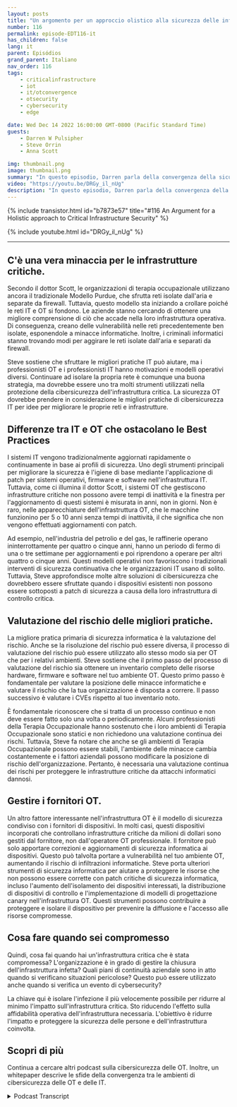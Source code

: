 ```yaml
---
layout: posts
title: "Un argomento per un approccio olistico alla sicurezza delle infrastrutture critiche"
number: 116
permalink: episode-EDT116-it
has_children: false
lang: it
parent: Episódios
grand_parent: Italiano
nav_order: 116
tags:
    - criticalinfrastructure
    - iot
    - it/otconvergence
    - otsecurity
    - cybersecurity
    - edge

date: Wed Dec 14 2022 16:00:00 GMT-0800 (Pacific Standard Time)
guests:
    - Darren W Pulsipher
    - Steve Orrin
    - Anna Scott

img: thumbnail.png
image: thumbnail.png
summary: "In questo episodio, Darren parla della convergenza della sicurezza informatica OT e IT con l'esperto di sicurezza Steve Orrin e l'esperta di OT industriale Dr. Anna Scott."
video: "https://youtu.be/DRGy_il_nUg"
description: "In questo episodio, Darren parla della convergenza della sicurezza informatica OT e IT con l'esperto di sicurezza Steve Orrin e l'esperta di OT industriale Dr. Anna Scott."
---
```


<div>
{% include transistor.html id="b7873e57" title="#116 An Argument for a Holistic approach to Critical Infrastructure Security" %}

{% include youtube.html id="DRGy_il_nUg" %}
</div>

---

## C'è una vera minaccia per le infrastrutture critiche.

Secondo il dottor Scott, le organizzazioni di terapia occupazionale utilizzano ancora il tradizionale Modello Purdue, che sfrutta reti isolate dall'aria e separate da firewall. Tuttavia, questo modello sta iniziando a crollare poiché le reti IT e OT si fondono. Le aziende stanno cercando di ottenere una migliore comprensione di ciò che accade nella loro infrastruttura operativa. Di conseguenza, creano delle vulnerabilità nelle reti precedentemente ben isolate, esponendole a minacce informatiche. Inoltre, i criminali informatici stanno trovando modi per aggirare le reti isolate dall'aria e separati da firewall.

Steve sostiene che sfruttare le migliori pratiche IT può aiutare, ma i professionisti OT e i professionisti IT hanno motivazioni e modelli operativi diversi. Continuare ad isolare la propria rete è comunque una buona strategia, ma dovrebbe essere uno tra molti strumenti utilizzati nella protezione della cibersicurezza dell'infrastruttura critica. La sicurezza OT dovrebbe prendere in considerazione le migliori pratiche di cibersicurezza IT per idee per migliorare le proprie reti e infrastrutture.

## Differenze tra IT e OT che ostacolano le Best Practices

I sistemi IT vengono tradizionalmente aggiornati rapidamente o continuamente in base ai profili di sicurezza. Uno degli strumenti principali per migliorare la sicurezza è l'igiene di base mediante l'applicazione di patch per sistemi operativi, firmware e software nell'infrastruttura IT. Tuttavia, come ci illumina il dottor Scott, i sistemi OT che gestiscono infrastrutture critiche non possono avere tempi di inattività e la finestra per l'aggiornamento di questi sistemi è misurata in anni, non in giorni. Non è raro, nelle apparecchiature dell'infrastruttura OT, che le macchine funzionino per 5 o 10 anni senza tempi di inattività, il che significa che non vengono effettuati aggiornamenti con patch.

Ad esempio, nell'industria del petrolio e del gas, le raffinerie operano ininterrottamente per quattro o cinque anni, hanno un periodo di fermo di una o tre settimane per aggiornamenti e poi riprendono a operare per altri quattro o cinque anni. Questi modelli operativi non favoriscono i tradizionali interventi di sicurezza continuativa che le organizzazioni IT usano di solito. Tuttavia, Steve approfondisce molte altre soluzioni di cibersicurezza che dovrebbero essere sfruttate quando i dispositivi esistenti non possono essere sottoposti a patch di sicurezza a causa della loro infrastruttura di controllo critica.

## Valutazione del rischio delle migliori pratiche.

La migliore pratica primaria di sicurezza informatica è la valutazione del rischio. Anche se la risoluzione del rischio può essere diversa, il processo di valutazione del rischio può essere utilizzato allo stesso modo sia per OT che per i relativi ambienti. Steve sostiene che il primo passo del processo di valutazione del rischio sia ottenere un inventario completo delle risorse hardware, firmware e software nel tuo ambiente OT. Questo primo passo è fondamentale per valutare la posizione delle minacce informatiche e valutare il rischio che la tua organizzazione è disposta a correre. Il passo successivo è valutare i CVEs rispetto al tuo inventario noto.

È fondamentale riconoscere che si tratta di un processo continuo e non deve essere fatto solo una volta o periodicamente. Alcuni professionisti della Terapia Occupazionale hanno sostenuto che i loro ambienti di Terapia Occupazionale sono statici e non richiedono una valutazione continua dei rischi. Tuttavia, Steve fa notare che anche se gli ambienti di Terapia Occupazionale possono essere stabili, l'ambiente delle minacce cambia costantemente e i fattori aziendali possono modificare la posizione di rischio dell'organizzazione. Pertanto, è necessaria una valutazione continua dei rischi per proteggere le infrastrutture critiche da attacchi informatici dannosi.

## Gestire i fornitori OT.

Un altro fattore interessante nell'infrastruttura OT è il modello di sicurezza condiviso con i fornitori di dispositivi. In molti casi, questi dispositivi incorporati che controllano infrastrutture critiche da milioni di dollari sono gestiti dal fornitore, non dall'operatore OT professionale. Il fornitore può solo apportare correzioni e aggiornamenti di sicurezza informatica ai dispositivi. Questo può talvolta portare a vulnerabilità nel tuo ambiente OT, aumentando il rischio di infiltrazioni informatiche. Steve porta ulteriori strumenti di sicurezza informatica per aiutare a proteggere le risorse che non possono essere corrette con patch critiche di sicurezza informatica, incluso l'aumento dell'isolamento dei dispositivi interessati, la distribuzione di dispositivi di controllo e l'implementazione di modelli di progettazione canary nell'infrastruttura OT. Questi strumenti possono contribuire a proteggere e isolare il dispositivo per prevenire la diffusione e l'accesso alle risorse compromesse.

## Cosa fare quando sei compromesso

Quindi, cosa fai quando hai un'infrastruttura critica che è stata compromessa? L'organizzazione è in grado di gestire la chiusura dell'infrastruttura infetta? Quali piani di continuità aziendale sono in atto quando si verificano situazioni pericolose? Questo può essere utilizzato anche quando si verifica un evento di cybersecurity?

La chiave qui è isolare l'infezione il più velocemente possibile per ridurre al minimo l'impatto sull'infrastruttura critica. Sto riducendo l'effetto sulla affidabilità operativa dell'infrastruttura necessaria. L'obiettivo è ridurre l'impatto e proteggere la sicurezza delle persone e dell'infrastruttura coinvolta.

## Scopri di più

Continua a cercare altri podcast sulla cibersicurezza delle OT. Inoltre, un whitepaper descrive le sfide della convergenza tra le ambienti di cibersicurezza delle OT e delle IT.



<details>
<summary> Podcast Transcript </summary>

<p></p>

</details>
